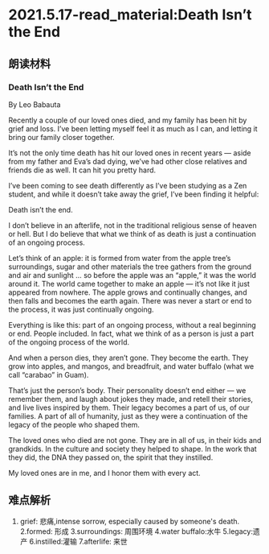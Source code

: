 # 2021.5.17-read_material:Death Isn’t the End

## 朗读材料

### Death Isn’t the End


By Leo Babauta


Recently a couple of our loved ones died, and my family has been hit by grief and loss. I’ve been letting myself feel it as much as I can, and letting it bring our family closer together.


It’s not the only time death has hit our loved ones in recent years — aside from my father and Eva’s dad dying, we’ve had other close relatives and friends die as well. It can hit you pretty hard.


I’ve been coming to see death differently as I’ve been studying as a Zen student, and while it doesn’t take away the grief, I’ve been finding it helpful:


Death isn’t the end.


I don’t believe in an afterlife, not in the traditional religious sense of heaven or hell. But I do believe that what we think of as death is just a continuation of an ongoing process.


Let’s think of an apple: it is formed from water from the apple tree’s surroundings, sugar and other materials the tree gathers from the ground and air and sunlight … so before the apple was an “apple,” it was the world around it. The world came together to make an apple — it’s not like it just appeared from nowhere. The apple grows and continually changes, and then falls and becomes the earth again. There was never a start or end to the process, it was just continually ongoing.


Everything is like this: part of an ongoing process, without a real beginning or end. People included. In fact, what we think of as a person is just a part of the ongoing process of the world.


And when a person dies, they aren’t gone. They become the earth. They grow into apples, and mangos, and breadfruit, and water buffalo (what we call “carabao” in Guam).


That’s just the person’s body. Their personality doesn’t end either — we remember them, and laugh about jokes they made, and retell their stories, and live lives inspired by them. Their legacy becomes a part of us, of our families. A part of all of humanity, just as they were a continuation of the legacy of the people who shaped them.


The loved ones who died are not gone. They are in all of us, in their kids and grandkids. In the culture and society they helped to shape. In the work that they did, the DNA they passed on, the spirit that they instilled.


My loved ones are in me, and I honor them with every act.


## 难点解析
1. grief: 悲痛,intense sorrow, especially caused by someone's death.
2.formed: 形成
3.surroundings: 周围环境
4.water buffalo:水牛
5.legacy:遗产
6.instilled:灌输
7.afterlife: 来世